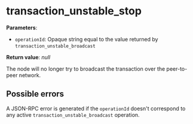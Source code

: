 # transaction_unstable_stop

**Parameters**:

- `operationId`: Opaque string equal to the value returned by `transaction_unstable_broadcast`

**Return value**: *null*

The node will no longer try to broadcast the transaction over the peer-to-peer network.

## Possible errors

A JSON-RPC error is generated if the `operationId` doesn't correspond to any active `transaction_unstable_broadcast` operation.
